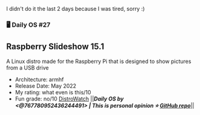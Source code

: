 I didn't do it the last 2 days because I was tired, sorry :)
### 🖥️ Daily OS #27
## Raspberry Slideshow 15.1
A Linux distro made for the Raspberry Pi that is designed to show pictures from a USB drive
- Architecture: armhf
- Release Date: May 2022
- My rating: what even is this/10
- Fun grade: no/10
[DistroWatch](<https://distrowatch.com/table.php?distribution=rss>)
||__***Daily OS by <@767780952436244491> | This is personal opinion
⭐ [GitHub repo](<https://github.com/nikolan123/daily-os>)***__||
